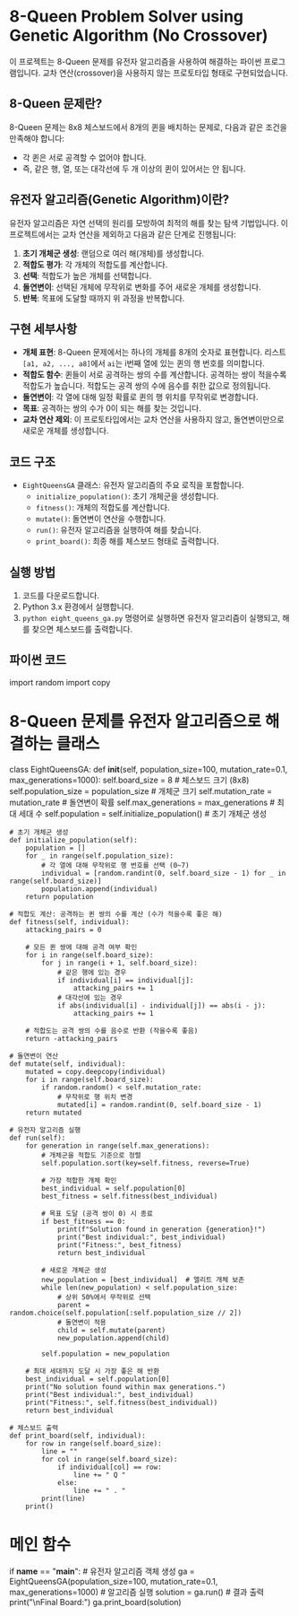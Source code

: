 # 8-Queen Problem Solver using Genetic Algorithm (No Crossover)

이 프로젝트는 8-Queen 문제를 유전자 알고리즘을 사용하여 해결하는 파이썬 프로그램입니다. 교차 연산(crossover)을 사용하지 않는 프로토타입 형태로 구현되었습니다.

## 8-Queen 문제란?
8-Queen 문제는 8x8 체스보드에서 8개의 퀸을 배치하는 문제로, 다음과 같은 조건을 만족해야 합니다:
- 각 퀸은 서로 공격할 수 없어야 합니다.
- 즉, 같은 행, 열, 또는 대각선에 두 개 이상의 퀸이 있어서는 안 됩니다.

## 유전자 알고리즘(Genetic Algorithm)이란?
유전자 알고리즘은 자연 선택의 원리를 모방하여 최적의 해를 찾는 탐색 기법입니다. 이 프로젝트에서는 교차 연산을 제외하고 다음과 같은 단계로 진행됩니다:
1. **초기 개체군 생성**: 랜덤으로 여러 해(개체)를 생성합니다.
2. **적합도 평가**: 각 개체의 적합도를 계산합니다.
3. **선택**: 적합도가 높은 개체를 선택합니다.
4. **돌연변이**: 선택된 개체에 무작위로 변화를 주어 새로운 개체를 생성합니다.
5. **반복**: 목표에 도달할 때까지 위 과정을 반복합니다.

## 구현 세부사항
- **개체 표현**: 8-Queen 문제에서는 하나의 개체를 8개의 숫자로 표현합니다. 리스트 `[a1, a2, ..., a8]`에서 `ai`는 i번째 열에 있는 퀸의 행 번호를 의미합니다.
- **적합도 함수**: 퀸들이 서로 공격하는 쌍의 수를 계산합니다. 공격하는 쌍이 적을수록 적합도가 높습니다. 적합도는 공격 쌍의 수에 음수를 취한 값으로 정의됩니다.
- **돌연변이**: 각 열에 대해 일정 확률로 퀸의 행 위치를 무작위로 변경합니다.
- **목표**: 공격하는 쌍의 수가 0이 되는 해를 찾는 것입니다.
- **교차 연산 제외**: 이 프로토타입에서는 교차 연산을 사용하지 않고, 돌연변이만으로 새로운 개체를 생성합니다.

## 코드 구조
- `EightQueensGA` 클래스: 유전자 알고리즘의 주요 로직을 포함합니다.
  - `initialize_population()`: 초기 개체군을 생성합니다.
  - `fitness()`: 개체의 적합도를 계산합니다.
  - `mutate()`: 돌연변이 연산을 수행합니다.
  - `run()`: 유전자 알고리즘을 실행하여 해를 찾습니다.
  - `print_board()`: 최종 해를 체스보드 형태로 출력합니다.

## 실행 방법
1. 코드를 다운로드합니다.
2. Python 3.x 환경에서 실행합니다.
3. `python eight_queens_ga.py` 명령어로 실행하면 유전자 알고리즘이 실행되고, 해를 찾으면 체스보드를 출력합니다.

## 파이썬 코드 

import random
import copy

# 8-Queen 문제를 유전자 알고리즘으로 해결하는 클래스
class EightQueensGA:
    def __init__(self, population_size=100, mutation_rate=0.1, max_generations=1000):
        self.board_size = 8  # 체스보드 크기 (8x8)
        self.population_size = population_size  # 개체군 크기
        self.mutation_rate = mutation_rate  # 돌연변이 확률
        self.max_generations = max_generations  # 최대 세대 수
        self.population = self.initialize_population()  # 초기 개체군 생성

    # 초기 개체군 생성
    def initialize_population(self):
        population = []
        for _ in range(self.population_size):
            # 각 열에 대해 무작위로 행 번호를 선택 (0~7)
            individual = [random.randint(0, self.board_size - 1) for _ in range(self.board_size)]
            population.append(individual)
        return population

    # 적합도 계산: 공격하는 퀸 쌍의 수를 계산 (수가 적을수록 좋은 해)
    def fitness(self, individual):
        attacking_pairs = 0

        # 모든 퀸 쌍에 대해 공격 여부 확인
        for i in range(self.board_size):
            for j in range(i + 1, self.board_size):
                # 같은 행에 있는 경우
                if individual[i] == individual[j]:
                    attacking_pairs += 1
                # 대각선에 있는 경우
                if abs(individual[i] - individual[j]) == abs(i - j):
                    attacking_pairs += 1

        # 적합도는 공격 쌍의 수를 음수로 반환 (작을수록 좋음)
        return -attacking_pairs

    # 돌연변이 연산
    def mutate(self, individual):
        mutated = copy.deepcopy(individual)
        for i in range(self.board_size):
            if random.random() < self.mutation_rate:
                # 무작위로 행 위치 변경
                mutated[i] = random.randint(0, self.board_size - 1)
        return mutated

    # 유전자 알고리즘 실행
    def run(self):
        for generation in range(self.max_generations):
            # 개체군을 적합도 기준으로 정렬
            self.population.sort(key=self.fitness, reverse=True)

            # 가장 적합한 개체 확인
            best_individual = self.population[0]
            best_fitness = self.fitness(best_individual)

            # 목표 도달 (공격 쌍이 0) 시 종료
            if best_fitness == 0:
                print(f"Solution found in generation {generation}!")
                print("Best individual:", best_individual)
                print("Fitness:", best_fitness)
                return best_individual

            # 새로운 개체군 생성
            new_population = [best_individual]  # 엘리트 개체 보존
            while len(new_population) < self.population_size:
                # 상위 50%에서 무작위로 선택
                parent = random.choice(self.population[:self.population_size // 2])
                # 돌연변이 적용
                child = self.mutate(parent)
                new_population.append(child)

            self.population = new_population

        # 최대 세대까지 도달 시 가장 좋은 해 반환
        best_individual = self.population[0]
        print("No solution found within max generations.")
        print("Best individual:", best_individual)
        print("Fitness:", self.fitness(best_individual))
        return best_individual

    # 체스보드 출력
    def print_board(self, individual):
        for row in range(self.board_size):
            line = ""
            for col in range(self.board_size):
                if individual[col] == row:
                    line += " Q "
                else:
                    line += " . "
            print(line)
        print()

# 메인 함수
if __name__ == "__main__":
    # 유전자 알고리즘 객체 생성
    ga = EightQueensGA(population_size=100, mutation_rate=0.1, max_generations=1000)
    # 알고리즘 실행
    solution = ga.run()
    # 결과 출력
    print("\nFinal Board:")
    ga.print_board(solution)
